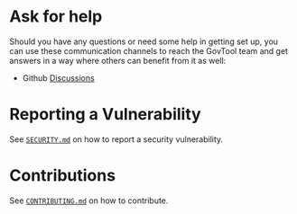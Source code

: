 # Ask for help

Should you have any questions or need some help in getting set up, you can use these communication channels to reach the GovTool team and get answers in a way where others can benefit from it as well:

- Github [Discussions](https://github.com/IntersectMBO/govtool/discussions)

# Reporting a Vulnerability

See [`SECURITY.md`](SECURITY.md) on how to report a security vulnerability.

# Contributions

See [`CONTRIBUTING.md`](CONTRIBUTING.md) on how to contribute.